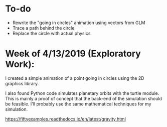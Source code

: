 # To-do

* Rewrite the "going in circles" animation using vectors from GLM
* Trace a path behind the circle
* Replace the circle with  actual physics

# Week of 4/13/2019 (Exploratory Work):

I created a simple animation of a point going in circles using the 2D graphics library.

I also found Python code simulates planetary orbits with the turtle module. This is mainly a proof of concept that
the back-end of the simulation should be feasible. I'll probably use the same mathematical techniques for my simulation.

https://fiftyexamples.readthedocs.io/en/latest/gravity.html
